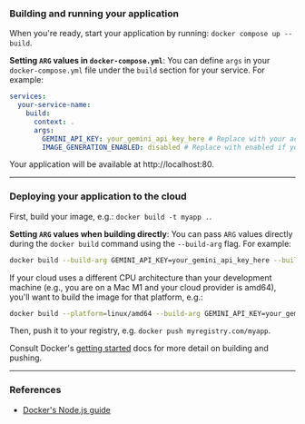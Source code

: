 ### Building and running your application

When you're ready, start your application by running:
`docker compose up --build`.

**Setting `ARG` values in `docker-compose.yml`**:
You can define `args` in your `docker-compose.yml` file under the `build` section for your service. For example:

```yaml
services:
  your-service-name:
    build:
      context: .
      args:
        GEMINI_API_KEY: your_gemini_api_key_here # Replace with your actual key
        IMAGE_GENERATION_ENABLED: disabled # Replace with enabled if you need visuals
```

Your application will be available at http://localhost:80.

---

### Deploying your application to the cloud

First, build your image, e.g.: `docker build -t myapp .`.

**Setting `ARG` values when building directly**:
You can pass `ARG` values directly during the `docker build` command using the `--build-arg` flag. For example:

```sh
docker build --build-arg GEMINI_API_KEY=your_gemini_api_key_here --build-arg IMAGE_GENERATION_ENABLED=disabled -t myapp .
```

If your cloud uses a different CPU architecture than your development
machine (e.g., you are on a Mac M1 and your cloud provider is amd64),
you'll want to build the image for that platform, e.g.:

```sh
docker build --platform=linux/amd64 --build-arg GEMINI_API_KEY=your_gemini_api_key_here --build-arg IMAGE_GENERATION_ENABLED=disabled -t myapp .
```

Then, push it to your registry, e.g. `docker push myregistry.com/myapp`.

Consult Docker's [getting started](https://docs.docker.com/go/get-started-sharing/)
docs for more detail on building and pushing.

---

### References

- [Docker's Node.js guide](https://docs.docker.com/language/nodejs/)
